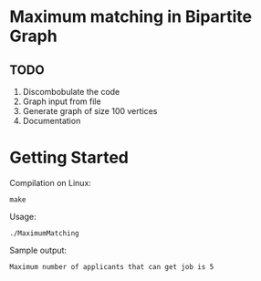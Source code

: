 # Maximum matching in Bipartite Graph

## TODO

1. Discombobulate the code
2. Graph input from file
3. Generate graph of size 100 vertices
4. Documentation

# Getting Started

Compilation on Linux:
```
make
```
Usage:
```
./MaximumMatching
```

Sample output:
```
Maximum number of applicants that can get job is 5
```
